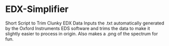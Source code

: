 # EDX-Simplifier
Short Script to Trim Clunky EDX Data
Inputs the .txt automatically generated by the Oxford Instruments EDS software and trims the data to make it slightly easier to process in origin.
Also makes a .png of the spectrum for fun.

